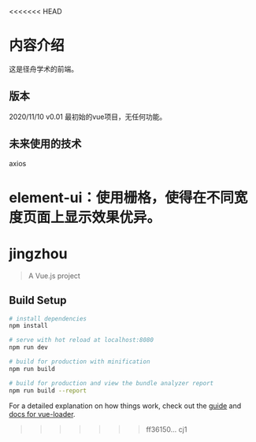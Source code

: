 <<<<<<< HEAD
# 内容介绍

这是径舟学术的前端。

## 版本

2020/11/10 v0.01 最初始的vue项目，无任何功能。

## 未来使用的技术

axios

element-ui：使用栅格，使得在不同宽度页面上显示效果优异。
=======
# jingzhou

> A Vue.js project

## Build Setup

``` bash
# install dependencies
npm install

# serve with hot reload at localhost:8080
npm run dev

# build for production with minification
npm run build

# build for production and view the bundle analyzer report
npm run build --report
```

For a detailed explanation on how things work, check out the [guide](http://vuejs-templates.github.io/webpack/) and [docs for vue-loader](http://vuejs.github.io/vue-loader).
>>>>>>> ff36150... cj1
